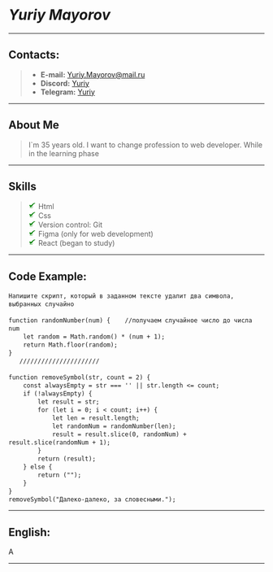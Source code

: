 # *Yuriy Mayorov*

***

## Contacts:

>* **E-mail:**  [Yuriy.Mayorov@mail.ru]()
>* **Discord:** [Yuriy]()
>* **Telegram:** [Yuriy]()

***

## About Me

> I`m 35 years old.
> I want to change profession to web developer. While in the learning phase

***

## Skills

> ![check_mark](img/check_mark.png) Html  
> ![check_mark](img/check_mark.png) Css  
> ![check_mark](img/check_mark.png) Version control: Git  
> ![check_mark](img/check_mark.png) Figma (only for web development)  
> ![check_mark](img/check_mark.png) React (began to study)

***


## Code Example:

```  
Напишите скрипт, который в заданном тексте удалит два символа, выбранных случайно

function randomNumber(num) {    //получаем случайное число до числа num
	let random = Math.random() * (num + 1);
	return Math.floor(random);
}
   //////////////////////
   
function removeSymbol(str, count = 2) {
	const alwaysEmpty = str === '' || str.length <= count;
	if (!alwaysEmpty) {
		let result = str;
		for (let i = 0; i < count; i++) {
			let len = result.length;
			let randomNum = randomNumber(len);
			result = result.slice(0, randomNum) + result.slice(randomNum + 1);
		}
		return (result);
	} else {
		return ("");
	}
}
removeSymbol("Далеко-далеко, за словесными.");  
```

***

## English:
A
***